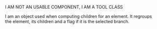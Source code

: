 I AM NOT AN USABLE COMPONENT, I AM A TOOL CLASS

I am an object used when computing children for an element. It regroups the element, its children and a flag if it is the selected branch.